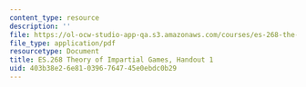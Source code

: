 ```yaml
---
content_type: resource
description: ''
file: https://ol-ocw-studio-app-qa.s3.amazonaws.com/courses/es-268-the-mathematics-in-toys-and-games-spring-2010/403b38e26e810396764745e0ebdc0b29_MITES_268S10_ses1_handout.pdf
file_type: application/pdf
resourcetype: Document
title: ES.268 Theory of Impartial Games, Handout 1
uid: 403b38e2-6e81-0396-7647-45e0ebdc0b29
---
```


